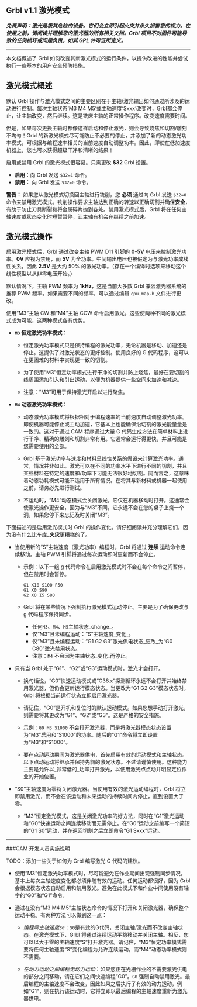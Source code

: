 ## Grbl v1.1 激光模式

**_免责声明：激光是极其危险的设备。它们会立即引起火灾并永久损害您的视力。在使用之前，请阅读并理解您的激光器的所有相关文档。Grbl 项目不对固件可能导致的任何损坏或问题负责，如其 GPL 许可证所定义。_**

----

本文档概述了 Grbl 如何改变其新激光模式的运行条件，以提供改进的性能并尝试执行一些基本的用户安全预防措施。

## 激光模式概述

默认 Grbl 操作与激光模式之间的主要区别在于主轴/激光输出如何通过所涉及的运动进行控制。每次主轴状态‘M3 M4 M5’或主轴速度‘Sxxx’改变时，Grbl都会停止，让主轴改变，然后继续。这是铣床主轴的正常操作程序。改变速度需要时间。

但是，如果每次更换主轴时都像这样启动和停止激光，则会导致烧焦和切割/雕刻不均匀！Grbl 的新激光模式尽可能防止不必要的停止，并添加了新的动态激光功率模式，可根据与编程速率相关的当前速度自动调整功率。因此，即使在低加速度机器上，您也可以获得超级干净和清晰的结果！

启用或禁用 Grbl 的激光模式很容易。只需更改 **$32** Grbl 设置。
- **启用**：向 Grbl 发送 `$32=1` 命令。 
- **禁用：** 向 Grbl 发送 `$32=0` 命令。

**警告：** 如果您从激光模式切换回主轴进行铣削，您 **必须** 通过向 Grbl 发送 `$32=0` 命令来禁用激光模式。铣削操作要求主轴达到正确的转速以正确切割并确保**安全**，有助于防止刀具断裂和将金属碎片抛到各处。禁用激光模式后，Grbl 将在任何主轴速度或状态变化时短暂暂停，让主轴有机会在继续之前加速。


## 激光模式操作

启用激光模式后，Grbl 通过改变主轴 PWM D11 引脚的 **0-5V** 电压来控制激光功率。**0V** 应视为禁用，而 **5V** 为全功率。中间输出电压也被假定为与激光功率成线性关系，因此 **2.5V** 是大约 50% 的激光功率。（存在一个编译时选项来移动这个线性模型以从非零电压开始。）

默认情况下，主轴 PWM 频率为 **1kHz**，这是当前大多数 Grbl 兼容激光器系统的推荐 PWM 频率。如果需要不同的频率，可以通过编辑 `cpu_map.h` 文件进行更改。

使用“M3”主轴 CW 和“M4”主轴 CCW 命令启用激光。这些使两种不同的激光模式成为可能，这两种模式各有优势。
	
- **`M3` 恒定激光功率模式：**

    - 恒定激光功率模式只是保持编程的激光功率，无论机器是移动、加速还是停止。这提供了对激光状态的更好控制。使用良好的 G 代码程序，这可以在更困难的材料中实现更一致的切割。
    
    - 为了使用“M3”恒定功率模式进行干净的切割并防止烧焦，最好在要切割的线周围添加引入和引出运动，以便为机器提供一些空间来加速和减速。

    - 注意：“M3”可用于保持激光开启以进行聚焦。

- **`M4` 动态激光功率模式：**
    - 动态激光功率模式将根据相对于编程速率的当前速度自动调整激光功率。即使机器可能停止或主动加速，它基本上也能确保沿切割的激光能量量是一致的。这对于通过 CAM 程序通过大量 G 代码生成方法在简单材料上进行干净、精确的雕刻和切割非常有用。它通常会运行得更快，并且可能是您需要使用的全部。
    
    - Grbl 基于激光功率与速度和材料呈线性关系的假设来计算激光功率。通常，情况并非如此。激光可以在不同的功率水平下进行不同的切割，并且某些材料在特定的速度和/功率下可能无法很好地切割。简而言之，这意味着动态功耗模式可能不适用于所有情况。在将其与新材料或机器一起使用之前，请务必先进行测试。
		
    - 不运动时，“M4”动态模式会关闭激光。它仅在机器移动时打开。这通常会使激光操作更安全，因为与“M3”不同，它永远不会在您的桌子上烧一个洞，如果您停下来忘记及时关闭“M3”。

下面描述的是启用激光模式时 Grbl 的操作变化。请仔细阅读并充分理解它们，因为没有什么比车库_**火灾**更糟糕的了。

- 当使用新的“S”主轴速度（激光功率）编程时，Grbl 将通过 **连续** 运动命令连续移动。主轴 PWM 引脚将通过每次运动即时更新而不会停止。
	- 示例：以下一组 g 代码命令在启用激光模式时不会在每个命令之间暂停，但在禁用时会暂停。
	
		```
		G1 X10 S100 F50
		G1 X0 S90
		G2 X0 I5 S80
		``` 
	- Grbl 将在某些情况下强制执行激光模式运动停止。主要是为了确保更改与 g 代码程序保持同步。

		- 任何`M3`、`M4`、`M5`主轴状态_change_。 
		- 仅“M3”且未编程运动：“S”主轴速度_变化_。
		- 仅“M3”且未编程运动：“G1 G2 G3”激光供电状态_更改_为“G0 G80”激光禁用状态。
		- 注意：`M4` 不会因为主轴状态_变化_而停止。

- 只有当 Grbl 处于“G1”、“G2”或“G3”运动模式时，激光才会打开。 

	- 换句话说，“G0”快速运动模式或“G38.x”探测循环永远不会打开并始终禁用激光器，但仍会更新运行模态状态。当更改为“G1 G2 G3”模态状态时，Grbl 将根据当前运行状态立即启用激光器。
	
	- 请记住，“G0”是开机和复位时的默认运动模式。如果您想手动打开激光，则需要将其更改为“G1”、“G2”或“G3”。这是严格的安全措施。
	
	- 示例：`G0 M3 S1000` 不会打开激光器，而是将激光器模态状态设置为“M3”启用和“S1000”的功率。随后的“G1”命令将立即设置为“M3”和“S1000”。

	- 要在点动运动期间为激光器供电，首先启用有效的运动模式和主轴状态。以下点动运动将继承并保持先前​​的激光状态。不过请谨慎使用。这种能力主要是允许以_非常低的_功率打开激光，以使用激光点点动并明显定位作业的开始位置。


- “S0”主轴速度为零将关闭激光器。当使用有效的激光运动编程时，Grbl 将立即禁用激光，而不会在该运动和未来运动的持续时间内停止，直到设置大于零。

	- “M3”恒定激光模式，这是关闭激光功率的好方法，同时在“G1”激光运动和“G0”快速运动之间连续移动而无需停止。在“G0”运动之前编写一个简短的“G1 S0”运动，并在返回切割之后立即命令“G1 Sxxx”运动。


-----
###CAM 开发人员实施说明

TODO：添加一些关于如何为 Grbl 编写激光 G 代码的建议。 

- 使用“M3”恒定激光功率模式时，尽可能避免在作业期间出现强制同步情况。基本上每次主轴速度变化都必须伴随有效的运动。任何运动都很好，因为 Grbl 会根据模态状态自动启用和禁用激光。避免在此模式下和作业中间使用没有轴字的“G0”和“G1”命令。

- 通过在没有“M3 M4 M5”主轴状态命令的情况下打开和关闭激光器，确保整个运动平稳。有两种方法可以做到这一点：

    - _编程零主轴速度`S0`_：`S0`是有效的G代码，关闭主轴/激光而不改变主轴状态。在激光模式下，Grbl 将通过连续运动平稳移动并关闭主轴。相反，您可以以大于零的主轴速度“S”打开激光器。请记住，“M3”恒定功率模式需要将任何主轴速度“S”变化编程为允许连续运动，而“M4”动态功率模式则不需要。

    - _在动力运动之间编程无动力运动_：如果您正在光栅作业的不需要激光供电的部分之间移动，请在它们之间快速编程“G0”。`G0` 强制自动禁用激光。最后编程的主轴速度不会改变，因此如果之后执行了有效的动力运动，例如“G1”，则在执行该运动时，它将立即以最后编程的主轴速度重新为激光器供电。
